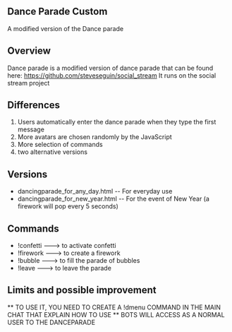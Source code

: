 Dance Parade Custom
--------------------
A modified version of the Dance parade 

Overview
--------------------
Dance parade is a modified version of dance parade that can be found here: https://github.com/steveseguin/social_stream 
It runs on the social stream project 

Differences
--------------------
1) Users automatically enter the dance parade when they type the first message
2) More avatars are chosen randomly by the JavaScript
3) More selection of commands
4) two alternative versions

Versions
--------------------
* dancingparade_for_any_day.html  -- For everyday use
* dancingparade_for_new_year.html  -- For the event of New Year (a firework will pop every 5 seconds) 

Commands
--------------------
* !confetti  ---> to activate confetti
* !firework ---> to create a firework
* !bubble ---> to fill the parade of bubbles
* !leave ---> to leave the parade

Limits and possible improvement
--------------------
** TO USE IT, YOU NEED TO CREATE A !dmenu COMMAND IN THE MAIN CHAT THAT EXPLAIN HOW TO USE
** BOTS WILL ACCESS AS A NORMAL USER TO THE DANCEPARADE
